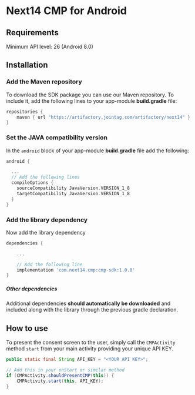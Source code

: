 # Next14 CMP for Android

## Requirements

Minimum API level: 26 (Android 8.0)

## Installation

### Add the Maven repository

To download the SDK package you can use our Maven repository. To include it, add
the following lines to your app-module **build.gradle** file:

```gradle
repositories {
    maven { url "https://artifactory.jointag.com/artifactory/next14" }
}
```
### Set the JAVA compatibility version

In the `android` block of your app-module **build.gradle** file add the following:

```gradle
android {

  ...
  // Add the following lines
  compileOptions {
    sourceCompatibility JavaVersion.VERSION_1_8
    targetCompatibility JavaVersion.VERSION_1_8
  }
}
```

### Add the library dependency

Now add the library dependency

```gradle
dependencies {

    ...

    // Add the following line
    implementation 'com.next14.cmp:cmp-sdk:1.0.0'
}
```

##### Other dependencies

Additional dependencies **should automatically be downloaded** and included along
with the library through the previous gradle declaration.

## How to use

To present the consent screen to the user, simply call the `CMPActivity` method
`start` from your main activity providing your unique API KEY.

```java
public static final String API_KEY = "<YOUR API KEY>";

// Add this in your onStart or similar method
if (CMPActivity.shouldPresentCMP(this)) {
    CMPActivity.start(this, API_KEY);
}
```

